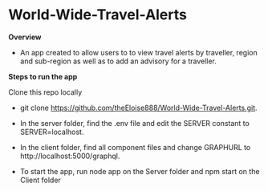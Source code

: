 # World-Wide-Travel-Alerts

**Overview**

* An app created to allow users to to view travel alerts by traveller, region and sub-region as well as to add an advisory for a traveller. 

**Steps to run the app**

Clone this repo locally

* git clone https://github.com/theEloise888/World-Wide-Travel-Alerts.git.

* In the server folder, find the .env file and edit the SERVER constant to SERVER=localhost.

* In the client folder, find all component files and change GRAPHURL to http://localhost:5000/graphql.

* To start the app, run node app on the Server folder and npm start on the Client folder




